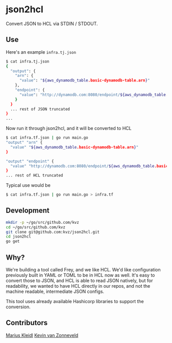 # json2hcl

Convert JSON to HCL via STDIN / STDOUT.

## Use

Here's an example `infra.tj.json`

```bash
$ cat infra.tj.json
{
  "output": {
    "arn": {
      "value": "${aws_dynamodb_table.basic-dynamodb-table.arn}"
    },
    "endpoint": {
      "value": "http://dynamodb.com:8080/endpoint/${aws_dynamodb_table.basic-dynamodb-table.arn}"
    }
  }
  ... rest of JSON truncated
}
... 
```

Now run it through json2hcl, and it will be converted to HCL

```bash
$ cat infra.tf.json | go run main.go
"output" "arn" {
  "value" "${aws_dynamodb_table.basic-dynamodb-table.arn}"
}

"output" "endpoint" {
  "value" "http://dynamodb.com:8080/endpoint/${aws_dynamodb_table.basic-dynamodb-table.arn}"
}
... rest of HCL truncated
```

Typical use would be

```bash
$ cat infra.tf.json | go run main.go > infra.tf
```

## Development

```bash
mkdir -p ~/go/src/github.com/kvz
cd ~/go/src/github.com/kvz
git clone git@github.com:kvz/json2hcl.git
cd json2hcl
go get
```

## Why?

We're building a tool called Frey, and we like HCL. We'd like configuration previously 
built in YAML or TOML to be in HCL now as well. It's easy to convert those to JSON,
and HCL is able to read JSON natively, but for readability, we wanted to have 
HCL directly in our repos, and not the machine readable, intermediate JSON configs.

This tool uses already available Hashicorp libraries to support the conversion.

## Contributors

[Marius Kleidl](https://github.com/Acconut)
[Kevin van Zonneveld](https://github.com/kvz)
